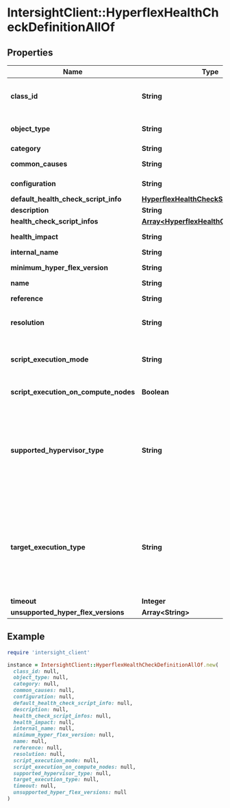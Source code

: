 # IntersightClient::HyperflexHealthCheckDefinitionAllOf

## Properties

| Name | Type | Description | Notes |
| ---- | ---- | ----------- | ----- |
| **class_id** | **String** | The fully-qualified name of the instantiated, concrete type. This property is used as a discriminator to identify the type of the payload when marshaling and unmarshaling data. | [default to &#39;hyperflex.HealthCheckDefinition&#39;] |
| **object_type** | **String** | The fully-qualified name of the instantiated, concrete type. The value should be the same as the &#39;ClassId&#39; property. | [default to &#39;hyperflex.HealthCheckDefinition&#39;] |
| **category** | **String** | Category that the health check belongs to. | [optional] |
| **common_causes** | **String** | Static information detailing the common causes for the health check failure. | [optional] |
| **configuration** | **String** | Execution configuration fo the health check script. | [optional] |
| **default_health_check_script_info** | [**HyperflexHealthCheckScriptInfo**](HyperflexHealthCheckScriptInfo.md) |  | [optional] |
| **description** | **String** | Description of the health check definition. | [optional] |
| **health_check_script_infos** | [**Array&lt;HyperflexHealthCheckScriptInfo&gt;**](HyperflexHealthCheckScriptInfo.md) |  | [optional] |
| **health_impact** | **String** | Static information detailing the health impact of the health check failure. | [optional] |
| **internal_name** | **String** | Internal name of the health check definition. | [optional] |
| **minimum_hyper_flex_version** | **String** | Minimum HyperFlex version that the check is supported on. Defaults to version 3.0.1. | [optional][default to &#39;3.0&#39;] |
| **name** | **String** | Name of the health check definition. | [optional] |
| **reference** | **String** | Static information containing additional reference for the health check. | [optional] |
| **resolution** | **String** | Static information detailing the possible remediation actions that can be taken to remedy the health check failure. | [optional] |
| **script_execution_mode** | **String** | Execution mode of the health script on the HyperFlex cluster. * &#x60;ON_DEMAND&#x60; - Execute the health check on-demand. * &#x60;SCHEDULED&#x60; - Execute the health check on a scheduled interval. | [optional][default to &#39;ON_DEMAND&#39;] |
| **script_execution_on_compute_nodes** | **Boolean** | Indicates if the script needs to be executed on HyperFlex compute nodes. | Typically, scripts are only executed on the storage Nodes. | [optional] |
| **supported_hypervisor_type** | **String** | Hypervisor type that the Health Check is supported on (All, if it is hypervisor agnostic). * &#x60;All&#x60; - The Health Check is hypervisor-agnostic. * &#x60;ESXi&#x60; - The Health Check is supported only on Vmware ESXi hypervisor of any version. * &#x60;&#x60; - The Health Check is supported only on Cisco HyperFlexAp platform. * &#x60;IWE&#x60; - The Health Check is supported only on Cisco IWE platform. * &#x60;HyperV&#x60; - The Health Check is supported only on Microsoft HyperV hypervisor. | [optional][readonly][default to &#39;All&#39;] |
| **target_execution_type** | **String** | Indicates whether the health check is executed only on the leader node, or on all nodes in the HyperFlex cluster. * &#x60;EXECUTE_ON_LEADER_NODE&#x60; - Execute the health check script only on the HyperFlex cluster&#39;s leader node. * &#x60;EXECUTE_ON_ALL_NODES&#x60; - Execute health check on all nodes and aggregate the results. * &#x60;EXECUTE_ON_ALL_NODES_AND_AGGREGATE&#x60; - Execute the health check on all Nodes and perform custom aggregation. | [optional][default to &#39;EXECUTE_ON_LEADER_NODE&#39;] |
| **timeout** | **Integer** | Health check script execution timeout. | [optional] |
| **unsupported_hyper_flex_versions** | **Array&lt;String&gt;** |  | [optional] |

## Example

```ruby
require 'intersight_client'

instance = IntersightClient::HyperflexHealthCheckDefinitionAllOf.new(
  class_id: null,
  object_type: null,
  category: null,
  common_causes: null,
  configuration: null,
  default_health_check_script_info: null,
  description: null,
  health_check_script_infos: null,
  health_impact: null,
  internal_name: null,
  minimum_hyper_flex_version: null,
  name: null,
  reference: null,
  resolution: null,
  script_execution_mode: null,
  script_execution_on_compute_nodes: null,
  supported_hypervisor_type: null,
  target_execution_type: null,
  timeout: null,
  unsupported_hyper_flex_versions: null
)
```

